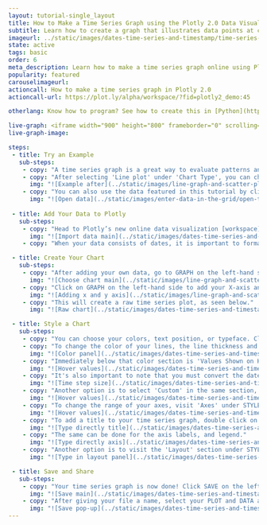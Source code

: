 ```yaml
---
layout: tutorial-single_layout
title: How to Make a Time Series Graph using the Plotly 2.0 Data Visualization Tool
subtitle: Learn how to create a graph that illustrates data points at consecutive time intervals using Plotly 2.0
imageurl: ../static/images/dates-time-series-and-timestamp/time-series-thimb.png
state: active
tags: basic
order: 6
meta_description: Learn how to make a time series graph online using Plotly 2.0 data visualization software.
popularity: featured
carouselimageurl:
actioncall: How to make a time series graph in Plotly 2.0
actioncall-url: https://plot.ly/alpha/workspace/?fid=plotly2_demo:45

otherlang: Know how to program? See how to create this in [Python](https://plot.ly/python/time-series/) or [R](https://plot.ly/r/time-series/).

live-graph: <iframe width="900" height="800" frameborder="0" scrolling="no" src="https://plot.ly/~plotly2_demo/45.embed"></iframe>
live-graph-image:

steps:
 - title: Try an Example
   sub-steps:
    - copy: "A time series graph is a great way to evaluate patterns and behavior in data over time."
    - copy: "After selecting 'Line plot' under 'Chart Type', you can check out an example before adding your own data. Clicking the 'try an example' button will show you what a sample chart looks like after you add data and adjust the styles. In addition to seeing the end result, you will see which labels and style attributes were selected for this specific chart."
      img: "![Example after](../static/images/line-graph-and-scatter-plot-with-excel/try-an-example.png)"
    - copy: "You can also use the data featured in this tutorial by clicking on 'Open This Data in Plotly' on the left-hand side. It will open in your workspace."
      img: "![Open data](../static/images/enter-data-in-the-grid/open-this-data.png)"
 
 - title: Add Your Data to Plotly
   sub-steps:
    - copy: "Head to Plotly’s new online data visualization [workspace](https://plot.ly/alpha/workspace/) and add your data. You have the option of typing directly in the grid, uploading your file, or entering the URL of an online dataset. Plotly accepts .xls, .xlsx, or .csv files. For more information on how to enter your data, see [this](http://help.plot.ly/add-data-to-the-plotly-grid/) tutorial."
      img: "![Import data main](../static/images/dates-time-series-and-timestamp/time-import.png)"
    - copy: "When your data consists of dates, it is important to format them in a specific way, otherwise Plotly won't recognize them as dates. To enter dates directly in the grid, you’ll need to use these formats: yyyy-mm, yyyy-mm-dd;  yyyy-mm-dd HH or yyyy-mm-dd HH:MM:SS (if your data consists of time). Note that the hour must be a number between 00 and 23, with hours 12 through 23 reserved for p.m. You'll notice in the first column that we've set our dates as date-month (typing January 2000 as 2000-01, for example). For more detailed information on how to enter dates and times in the grid, and how to change the format displayed on your graph, visit [this](http://help.plot.ly/date-format-and-time-series/) page."

 - title: Create Your Chart
   sub-steps:
    - copy: "After adding your own data, go to GRAPH on the left-hand side, then 'Create'. Choose 'Line plot' under 'Chart type'."
      img: "![Choose chart main](../static/images/line-graph-and-scatter-plot-with-excel/choose-chart-main.png)"
    - copy: "Click on GRAPH on the left-hand side to add your X-axis and Y-axis to your line plot. After selecting ‘Line plot', you should then fill out the X and Y dropdown to create the plot."
      img: "![Adding x and y axis](../static/images/line-graph-and-scatter-plot-with-excel/line-axes-panel.png)"
    - copy: "This will create a raw time series plot, as seen below."
      img: "![Raw chart](../static/images/dates-time-series-and-timestamp/time-raw-chart.png)"

 - title: Style a Chart
   sub-steps:
    - copy: "You can choose your colors, text position, or typeface. Click on STYLE on the left-hand side to adjust the style of your chart."
    - copy: "To change the color of your lines, the line thickness and line type, click on ‘Traces’ under the same STYLE tab. Note that certain colors and typeface are only available with a PRO subscription. Click [here](https://plot.ly/products/cloud/) to upgrade!"
      img: "![Color panel](../static/images/dates-time-series-and-timestamp/time-colour-panel.png)"
    - copy: "Immediately below that color section is 'Values Shown on Hover'. Plotly is all about interative charts; although the x-axis shows only the year, you can hover over the plot to see the values of each month. Depending on which values you want to appear when you hover, you can click on 'X', 'Y', or 'Name'."
      img: "![Hover values](../static/images/dates-time-series-and-timestamp/time-hover.png)"
    - copy: "It's also important to note that you must convert the date to unix time. Our plot shows a tick every two years, but we want the x-axis to show a tick mark every year. We have to set that step size and step offset variable. To set these values, we need to use the unix timestamp. When you work with axis specifications, we must convert the date to unix time in milliseconds for the step size, using [this](http://www.timestampconvert.com/) tool to convert our dates. We go to 'Axes' in the STYLE section, select 'Linear', then add the unix timestamp to the step size and step offset fields."
      img: "![Time step size](../static/images/dates-time-series-and-timestamp/time-step-size.png)"
    - copy: "Another option is to select 'Custom' in the same section, and enter the number of markers you want to show on your plot. In the image below, you can see that we have a marker for every year between 2000-2012."
      img: "![Hover values](../static/images/dates-time-series-and-timestamp/time-tick-marker.png)"
    - copy: "To change the range of your axes, visit 'Axes' under STYLE, and add the unix timestamps in the 'X-MIN' and 'X-MAX' fields under 'Range'."
      img: "![Hover values](../static/images/dates-time-series-and-timestamp/time-range.png)"
    - copy: "To add a title to your time series graph, double click on the title and type directly into the field."
      img: "![Type directly title](../static/images/dates-time-series-and-timestamp/time-title.png)"
    - copy: "The same can be done for the axis labels, and legend."
      img: "![Type directly axis](../static/images/dates-time-series-and-timestamp/time-axis-label.png)"
    - copy: "Another option is to visit the 'Layout' section under STYLE, click on 'Text' and enter your title in the box, as shown below."
      img: "![Type in layout panel](../static/images/dates-time-series-and-timestamp/time-title-panel.png)"

 - title: Save and Share
   sub-steps:
    - copy: "Your time series graph is now done! Click SAVE on the left-hand side."
      img: "![Save main](../static/images/dates-time-series-and-timestamp/time-save.png)"
    - copy: "After giving your file a name, select your PLOT and DATA as 'Public' or 'Private'. For more information on how sharing works, including the difference between private, public and secret sharing, visit [this](http://help.plot.ly/save-share-and-export-in-plotly/) page."
      img: "![Save pop-up](../static/images/dates-time-series-and-timestamp/time-save-popup.png)"
---
```



